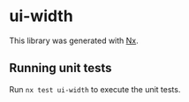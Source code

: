 # ui-width

This library was generated with [Nx](https://nx.dev).

## Running unit tests

Run `nx test ui-width` to execute the unit tests.
